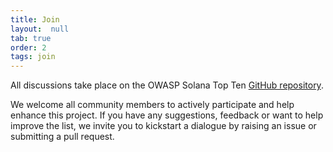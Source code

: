 ```yaml
---
title: Join
layout:  null
tab: true
order: 2
tags: join
---
```


All discussions take place on the OWASP Solana Top Ten [GitHub repository](https://github.com/OWASP/www-project-solana-programs-top-10/new/main). 

We welcome all community members to actively participate and help enhance this project. If you have any suggestions, feedback or want to help improve the list, we invite you to kickstart a dialogue by raising an issue or submitting a pull request.
